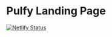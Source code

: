 # Pulfy Landing Page

[![Netlify Status](https://api.netlify.com/api/v1/badges/1967a70e-4d41-4242-9064-c89455485c59/deploy-status)](https://app.netlify.com/sites/pulfy-landing/deploys)


